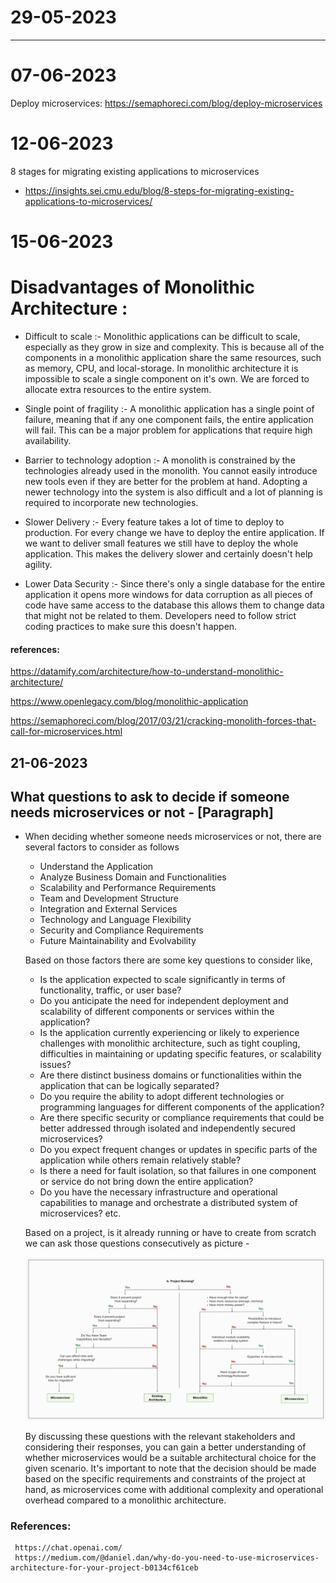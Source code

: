 # 29-05-2023

---

# 07-06-2023

Deploy microservices:
https://semaphoreci.com/blog/deploy-microservices

# 12-06-2023

8 stages for migrating existing applications to microservices

- https://insights.sei.cmu.edu/blog/8-steps-for-migrating-existing-applications-to-microservices/

# 15-06-2023

# Disadvantages of Monolithic Architecture :

- Difficult to scale :- Monolithic applications can be difficult to scale, especially as they grow in size and complexity. This is because all of the components in a monolithic application share the same resources, such as memory, CPU, and local-storage. In monolithic architecture it is impossible to scale a single component on it's own. We are forced to allocate extra resources to the entire system.

- Single point of fragility :- A monolithic application has a single point of failure, meaning that if any one component fails, the entire application will fail. This can be a major problem for applications that require high availability.

- Barrier to technology adoption :- A monolith is constrained by the technologies already used in the monolith. You cannot easily introduce new tools even if they are better for the problem at hand. Adopting a newer technology into the system is also difficult and a lot of planning is required to incorporate new technologies.

- Slower Delivery :- Every feature takes a lot of time to deploy to production. For every change we have to deploy the entire application. If we want to deliver small features we still have to deploy the whole application. This makes the delivery slower and certainly doesn't help agility.

- Lower Data Security :- Since there's only a single database for the entire application it opens more windows for data corruption as all pieces of code have same access to the database this allows them to change data that might not be related to them. Developers need to follow strict coding practices to make sure this doesn't happen.

#### references:

https://datamify.com/architecture/how-to-understand-monolithic-architecture/

https://www.openlegacy.com/blog/monolithic-application

https://semaphoreci.com/blog/2017/03/21/cracking-monolith-forces-that-call-for-microservices.html


## 21-06-2023

## What questions to ask to decide if someone needs microservices or not - [Paragraph]

- When deciding whether someone needs microservices or not, there are several factors to consider as follows 
  * Understand the Application
  * Analyze Business Domain and Functionalities
  * Scalability and Performance Requirements
  * Team and Development Structure
  * Integration and External Services
  * Technology and Language Flexibility
  * Security and Compliance Requirements
  * Future Maintainability and Evolvability 

  Based on those factors there are some key questions to consider like, 

  - Is the application expected to scale significantly in terms of functionality, traffic, or user base?
  - Do you anticipate the need for independent deployment and scalability of different components or services within the application?
  - Is the application currently experiencing or likely to experience challenges with monolithic architecture, such as tight coupling, difficulties in maintaining or updating specific features, or scalability issues?
  - Are there distinct business domains or functionalities within the application that can be logically separated?
  - Do you require the ability to adopt different technologies or programming languages for different components of the application?
  - Are there specific security or compliance requirements that could be better addressed through isolated and independently secured microservices?
  - Do you expect frequent changes or updates in specific parts of the application while others remain relatively stable?
  - Is there a need for fault isolation, so that failures in one component or service do not bring down the entire application?
  - Do you have the necessary infrastructure and operational capabilities to manage and orchestrate a distributed system of microservices? etc.

  Based on a project, is it already running or have to create from scratch we can ask those questions consecutively as picture -

  ![flow_chart](../Images/question-flow-chart.png)

  By discussing these questions with the relevant stakeholders and considering their responses, you can gain a better understanding of whether microservices would be a suitable architectural choice for the given scenario. It's important to note that the decision should be made based on the specific requirements and constraints of the project at hand, as microservices come with additional complexity and operational overhead compared to a monolithic architecture.

 ### References:
     https://chat.openai.com/
     https://medium.com/@daniel.dan/why-do-you-need-to-use-microservices-architecture-for-your-project-b0134cf61ceb
   